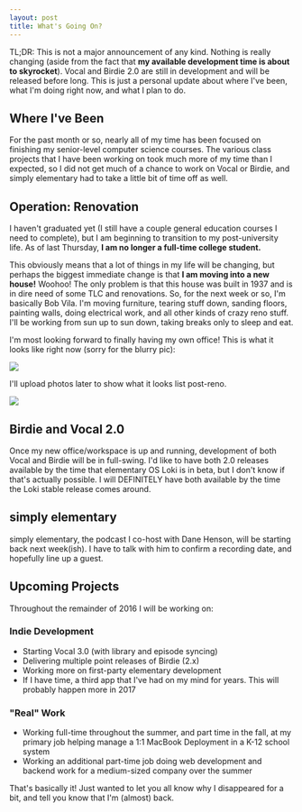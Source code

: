 ```yaml
---
layout: post
title: What's Going On?
---
```


TL;DR: This is not a major announcement of any kind. Nothing is really changing (aside from the fact that **my available development time is about to skyrocket**). Vocal and Birdie 2.0 are still in development and will be released before long. This is just a personal update about where I've been, what I'm doing right now, and what I plan to do.

## Where I've Been
For the past month or so, nearly all of my time has been focused on finishing my senior-level computer science courses. The various class projects that I have been working on took much more of my time than I expected, so I did not get much of a chance to work on Vocal or Birdie, and simply elementary had to take a little bit of time off as well.

## Operation: Renovation
I haven't graduated yet (I still have a couple general education courses I need to complete), but I am beginning to transition to my post-university life. As of last Thursday, **I am no longer a full-time college student.**

This obviously means that a lot of things in my life will be changing, but perhaps the biggest immediate change is that **I am moving into a new house!** Woohoo! The only problem is that this house was built in 1937 and is in dire need of some TLC and renovations. So, for the next week or so, I'm basically Bob Vila. I'm moving furniture, tearing stuff down, sanding floors, painting walls, doing electrical work, and all other kinds of crazy reno stuff. I'll be working from sun up to sun down, taking breaks only to sleep and eat.

I'm most looking forward to finally having my own office! This is what it looks like right now (sorry for the blurry pic):

![](http://nathandyer.me/img/2016-05-08/office_before.jpg)

I'll upload photos later to show what it looks list post-reno.

![](https://j.gifs.com/R6rEDK.gif)

## Birdie and Vocal 2.0
Once my new office/workspace is up and running, development of both Vocal and Birdie will be in full-swing. I'd like to have both 2.0 releases available by the time that elementary OS Loki is in beta, but I don't know if that's actually possible. I will DEFINITELY have both available by the time the Loki stable release comes around.

## simply elementary
simply elementary, the podcast I co-host with Dane Henson, will be starting back next week(ish). I have to talk with him to confirm a recording date, and hopefully line up a guest.

## Upcoming Projects
Throughout the remainder of 2016 I will be working on:
### Indie Development
* Starting Vocal 3.0 (with library and episode syncing)
* Delivering multiple point releases of Birdie (2.x)
* Working more on first-party elementary development
* If I have time, a third app that I've had on my mind for years. This will probably happen more in 2017

### "Real" Work
* Working full-time throughout the summer, and part time in the fall, at my primary job helping manage a 1:1 MacBook Deployment in a K-12 school system
* Working an additional part-time job doing web development and backend work for a medium-sized company over the summer

That's basically it! Just wanted to let you all know why I disappeared for a bit, and tell you know that I'm (almost) back.
